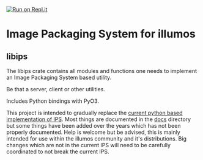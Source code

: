 [![Run on Repl.it](https://repl.it/badge/github/openflowlabs/libips)](https://repl.it/github/openflowlabs/libips)

# Image Packaging System for illumos

## libips
The libips crate contains all modules and functions one needs to implement an Image Packaging System based utility.

Be that a server, client or other utilities. 

Includes Python bindings with PyO3.

This project is intended to gradually replace the 
[current python based implementation of IPS](https://github.com/openindiana/pkg5). 
Most things are documented in the [docs](https://github.com/OpenIndiana/pkg5/tree/oi/doc) directory 
but some things have been added over the years which has not been properly documented. Help is welcome 
but be advised, this is mainly intended for use within the illumos community and it's distributions.
Big changes which are not in the current IPS will need to be carefully coordinated to not break the current
IPS.
